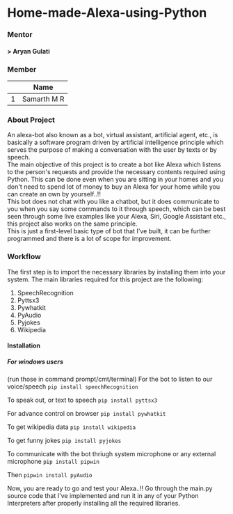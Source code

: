 # Home-made-Alexa-using-Python

### Mentor

#### > Aryan Gulati

### Member

||Name|
|-|-|
|1| Samarth M R|

### About Project 

An alexa-bot also known as a bot, virtual assistant, artificial agent, etc., is basically a software program driven by artificial intelligence principle which serves the purpose of making a conversation with the user by texts or by speech.\
The main objective of this project is to create a bot like Alexa which listens to the person's requests and provide the necessary contents required using Python. This can be done even when you are sitting in your homes and you don't need to spend lot of money to buy an Alexa for your home while you can create an own by yourself..!!\
This bot does not chat with you like a chatbot, but it does communicate to you when you say some commands to it through speech, which can be best seen through some live examples like your Alexa, Siri, Google Assistant etc., this project also works on the same principle.\
This is just a first-level basic type of bot that I've built, it can be further programmed and there is a lot of scope for improvement.

### Workflow

The first step is to import the necessary libraries by installing them into your system. The main libraries required for this project are the following:
1. SpeechRecognition
2. Pyttsx3
3. Pywhatkit
4. PyAudio
5. Pyjokes
6. Wikipedia

#### Installation
##### For windows users
(run those in command prompt/cmt/terminal)
For the bot to listen to our voice/speech
`pip install speechRecognition`

To speak out, or text to speech
`pip install pyttsx3`

For advance control on browser
`pip install pywhatkit`

To get wikipedia data
`pip install wikipedia`

To get funny jokes
`pip install pyjokes`

To communicate with the bot thriugh system microphone or any external microphone
`pip install pipwin`

Then
`pipwin install pyAudio`

Now, you are ready to go and test your Alexa..!!
Go through the main.py source code that I've implemented and run it in any of your Python Interpreters after properly installing all the required libraries.
